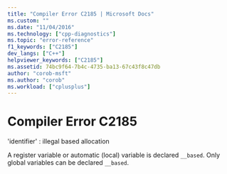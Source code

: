 ```yaml
---
title: "Compiler Error C2185 | Microsoft Docs"
ms.custom: ""
ms.date: "11/04/2016"
ms.technology: ["cpp-diagnostics"]
ms.topic: "error-reference"
f1_keywords: ["C2185"]
dev_langs: ["C++"]
helpviewer_keywords: ["C2185"]
ms.assetid: 74bc9f64-7b4c-4735-ba13-67c43f8c47db
author: "corob-msft"
ms.author: "corob"
ms.workload: ["cplusplus"]
---
```

# Compiler Error C2185
'identifier' : illegal based allocation  
  
 A register variable or automatic (local) variable is declared `__based`. Only global variables can be declared `__based`.